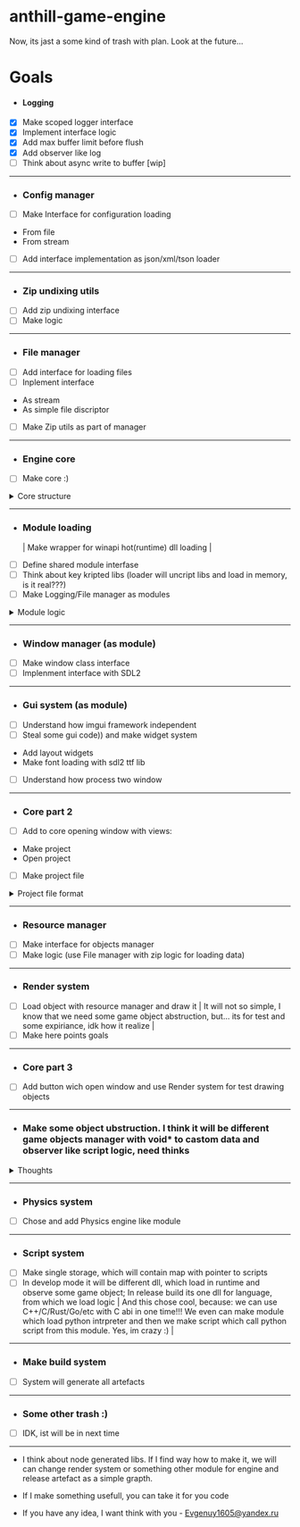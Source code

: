 # anthill-game-engine

Now, its jast a some kind of trash with plan. Look at the future...

# Goals

- #### Logging

* [x] Make scoped logger interface
* [x] Implement interface logic
* [x] Add max buffer limit before flush
* [x] Add observer like log
* [ ] Think about async write to buffer [wip]

---

- ### Config manager

* [ ] Make Interface for configuration loading

- From file
- From stream

* [ ] Add interface implementation as json/xml/tson loader

---

- ### Zip undixing utils

* [ ] Add zip undixing interface
* [ ] Make logic

---

- ### File manager

* [ ] Add interface for loading files
* [ ] Inplement interface

- As stream
- As simple file discriptor

* [ ] Make Zip utils as part of manager

---

- ### Engine core

* [ ] Make core :)
<details>
    <summary>Core structure</summary>

Methids:

- Initialize
- Load modules (use next point)
- Cycle

---

Contain:

- Module map (standart module will set like interfase, other like {string dll name: void\*) )
- Config manager

</details>

---

- ### Module loading
  | Make wrapper for winapi hot(runtime) dll loading |

* [ ] Define shared module interfase
* [ ] Think about key kripted libs (loader will uncript libs and load in memory, is it real???)
* [ ] Make Logging/File manager as modules

<details>
    <summary>Module logic</summary>

- All midule load as dll in runtime
- All module must contain interface in .hpp file (for cast and usage in code)
- All module contain function:

  1. Load (take pointer to core; build module and return it like void\*)
  2. Unload (take void\* to mudule and distruct it)

- Some module can contain functions:
  1. Tick with time after last tick

</details>

---

- ### Window manager (as module)

* [ ] Make window class interface
* [ ] Implenment interface with SDL2

---

- ### Gui system (as module)

* [ ] Understand how imgui framework independent
* [ ] Steal some gui code)) and make widget system

- Add layout widgets
- Make font loading with sdl2 ttf lib

* [ ] Understand how process two window

---

- ### Core part 2

* [ ] Add to core opening window with views:

- Make project
- Open project

* [ ] Make project file

<details>
    <summary>Project file format</summary>
    Here will be project files format :)
</details>

---

- ### Resource manager

* [ ] Make interface for objects manager
* [ ] Make logic (use File manager with zip logic for loading data)

---

- ### Render system

* [ ] Load object with resource manager and draw it
      | It will not so simple, I know that we need some game object abstruction, but... its for test and some expiriance, idk how it realize |
* [ ] Make here points goals

---

- ### Core part 3

* [ ] Add button wich open window and use Render system for test drawing objects

---

- ### Make some object ubstruction. I think it will be different game objects manager with void\* to castom data and observer like script logic, need thinks
<details>
    <summary>Thoughts</summary>
Make template function, which will take objects from map and cast in to T type. Idk how it make better, need some ideas
</details>

---

- ### Physics system

* [ ] Chose and add Physics engine like module

---

- ### Script system

* [ ] Make single storage, which will contain map with pointer to scripts
* [ ] In develop mode it will be different dll, which load in runtime and observe some game object; In release build its one dll for language, from which we load logic
      | And this chose cool, because: we can use C++/C/Rust/Go/etc with C abi in one time!!! We even can make module which load python intrpreter and then we make script which call python script from this module. Yes, im crazy :) |

---

- ### Make build system

* [ ] System will generate all artefacts

---

- ### Some other trash :)

* [ ] IDK, ist will be in next time

---

- I think about node generated libs. If I find way how to make it, we will can change render system or something other module for engine and release artefact as a simple grapth.

- If I make something usefull, you can take it for you code

- If you have any idea, I want think with you - Evgenuy1605@yandex.ru
